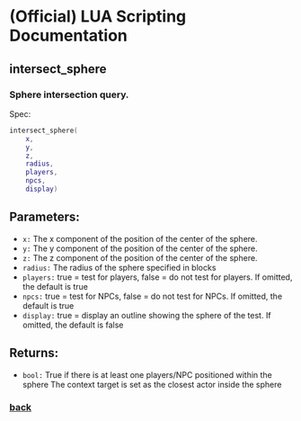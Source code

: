 
# (Official) LUA Scripting Documentation

## intersect_sphere

### Sphere intersection query.

Spec:
```lua
intersect_sphere(
	x,
	y,
	z,
	radius,
	players,
	npcs,
	display)
```
## Parameters:
- `x:` The x component of the position of the center of the sphere.
- `y:` The y component of the position of the center of the sphere.
- `z:` The z component of the position of the center of the sphere.
- `radius:` The radius of the sphere specified in blocks
- `players:` true = test for players, false = do not test for players. If omitted, the default is true
- `npcs:` true = test for NPCs, false = do not test for NPCs. If omitted, the default is true
- `display:` true = display an outline showing the sphere of the test. If omitted, the default is false
## Returns:
- `bool:` True if there is at least one players/NPC positioned within the sphere
The context target is set as the closest actor inside the sphere
### [back](../other)
